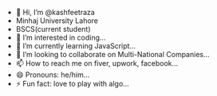 - 👋 Hi, I’m @kashfeetraza
- Minhaj University Lahore
- BSCS(current student)
- 👀 I’m interested in coding...
- 🌱 I’m currently learning JavaScript...
- 💞️ I’m looking to collaborate on Multi-National Companies...
- 📫 How to reach me on fiver, upwork, facebook...
- 😄 Pronouns: he/him...
- ⚡ Fun fact: love to play with algo...

<!---
kashfeetraza/kashfeetraza is a ✨ special ✨ repository because its `README.md` (this file) appears on your GitHub profile.
You can click the Preview link to take a look at your changes.
--->
